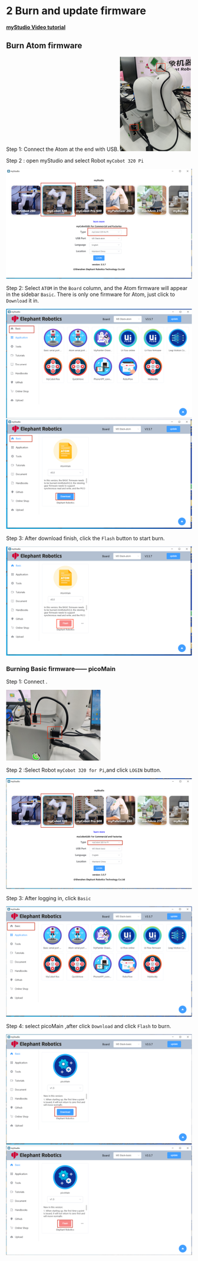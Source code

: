 # 2 Burn and update firmware

**[myStudio Video tutorial](https://www.bilibili.com/video/BV1Qr4y1N7B5/)**



## Burn Atom firmware

Step 1:  Connect the Atom at the end with USB.
<img src="./img/320/connect_atom.jpg" alt="atom" style="zoom: 25%;" />



Step 2 : open myStudio and select Robot `myCobot 320 Pi`

<img src="./img/320/atom.png" alt="atom" style="zoom: 50%;" />

Step 2: Select `ATOM` in the `Board` column, and the Atom firmware will appear in the sidebar `Basic`. There is only one firmware for Atom, just click to `Download` it in.

<img src="./img/320/atom2.png" alt="atom" style="zoom: 50%;" />

<img src="./img/320/atom3.png" alt="atom" style="zoom: 50%;" />

Step 3:  After download finish, click the `Flash` button to start burn.

<img src="./img/320/atom4.png" alt="atom" style="zoom: 50%;" />





### Burning Basic firmware—— picoMain

Step 1: Connect .

​	<img src="./img/320/connect_basic.jpg" alt="basic" style="zoom: 25%;" />





Step 2 :Select Robot `myCobot 320 for Pi`,and click `LOGIN` button.

<img src="./img/320/0.png" alt="atom" style="zoom:80%;" />





Step 3: After logging in, click `Basic`

<img src="./img/320/2.png" alt="atom" style="zoom:80%;" />



Step 4: select picoMain ,after click `Download`    and click `Flash` to burn.

<img src="./img/320/3.png" alt="atom" style="zoom:80%;" />

<img src="./img/320/4.png" alt="atom" style="zoom:80%;" />